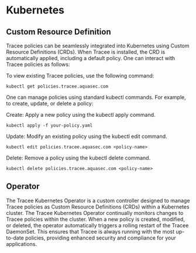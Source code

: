 # Kubernetes

## Custom Resource Definition

Tracee policies can be seamlessly integrated into Kubernetes using Custom Resource Definitions (CRDs). When Tracee is installed, the CRD is automatically applied, including a default policy. One can interact with Tracee policies as follows:

To view existing Tracee policies, use the following command:

```shell
kubectl get policies.tracee.aquasec.com
```

One can manage policies using standard kubectl commands. For example, to create, update, or delete a policy:

Create: Apply a new policy using the kubectl apply command.

```shell
kubectl apply -f your-policy.yaml
```

Update: Modify an existing policy using the kubectl edit command.

```shell
kubectl edit policies.tracee.aquasec.com <policy-name>
```

Delete: Remove a policy using the kubectl delete command.

```shell
kubectl delete policies.tracee.aquasec.com <policy-name>
```

## Operator

The Tracee Kubernetes Operator is a custom controller designed to manage Tracee policies as Custom Resource Definitions (CRDs) within a Kubernetes cluster. The Tracee Kubernetes Operator continually monitors changes to Tracee policies within the cluster. When a new policy is created, modified, or deleted, the operator automatically triggers a rolling restart of the Tracee DaemonSet. This ensures that Tracee is always running with the most up-to-date policies, providing enhanced security and compliance for your applications.
